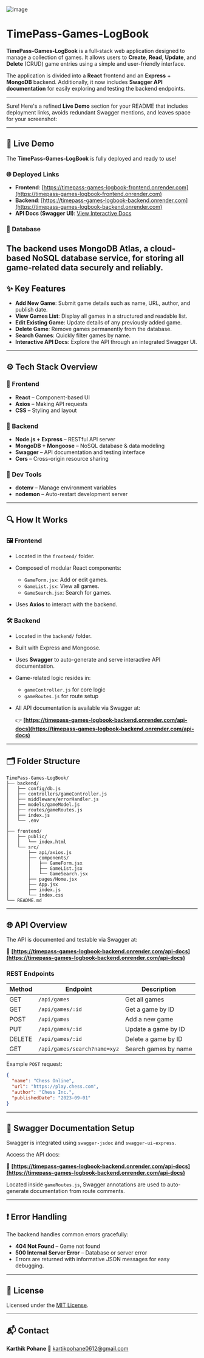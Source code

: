 ![image](https://github.com/user-attachments/assets/666318bc-3d70-48f4-9939-a44493a1fc64)

# TimePass-Games-LogBook

**TimePass-Games-LogBook** is a full-stack web application designed to manage a collection of games. It allows users to **Create**, **Read**, **Update**, and **Delete** (CRUD) game entries using a simple and user-friendly interface.

The application is divided into a **React** frontend and an **Express** + **MongoDB** backend. Additionally, it now includes **Swagger API documentation** for easily exploring and testing the backend endpoints.

---

Sure! Here's a refined **Live Demo** section for your README that includes deployment links, avoids redundant Swagger mentions, and leaves space for your screenshot:

---

## 🚀 Live Demo

The **TimePass-Games-LogBook** is fully deployed and ready to use!

### 🌐 Deployed Links

* **Frontend**: [https://timepass-games-logbook-frontend.onrender.com](https://timepass-games-logbook-frontend.onrender.com)
* **Backend**: [https://timepass-games-logbook-backend.onrender.com](https://timepass-games-logbook-backend.onrender.com)
* **API Docs (Swagger UI)**: [View Interactive Docs](https://timepass-games-logbook-backend.onrender.com/api-docs)


### 🧩 Database

The backend uses **MongoDB Atlas**, a cloud-based NoSQL database service, for storing all game-related data securely and reliably.
---


## ✨ Key Features

* **Add New Game**: Submit game details such as name, URL, author, and publish date.
* **View Games List**: Display all games in a structured and readable list.
* **Edit Existing Game**: Update details of any previously added game.
* **Delete Game**: Remove games permanently from the database.
* **Search Games**: Quickly filter games by name.
* **Interactive API Docs**: Explore the API through an integrated Swagger UI.

---

## ⚙️ Tech Stack Overview

### 🔹 Frontend

* **React** – Component-based UI
* **Axios** – Making API requests
* **CSS** – Styling and layout

### 🔹 Backend

* **Node.js + Express** – RESTful API server
* **MongoDB + Mongoose** – NoSQL database & data modeling
* **Swagger** – API documentation and testing interface
* **Cors** – Cross-origin resource sharing

### 🔹 Dev Tools

* **dotenv** – Manage environment variables
* **nodemon** – Auto-restart development server

---

## 🔍 How It Works

### 🖼️ Frontend

* Located in the `frontend/` folder.
* Composed of modular React components:

  * `GameForm.jsx`: Add or edit games.
  * `GameList.jsx`: View all games.
  * `GameSearch.jsx`: Search for games.
* Uses **Axios** to interact with the backend.

### 🛠️ Backend

* Located in the `backend/` folder.
* Built with Express and Mongoose.
* Uses **Swagger** to auto-generate and serve interactive API documentation.
* Game-related logic resides in:

  * `gameController.js` for core logic
  * `gameRoutes.js` for route setup
* All API documentation is available via Swagger at:

  👉 **[https://timepass-games-logbook-backend.onrender.com/api-docs](https://timepass-games-logbook-backend.onrender.com/api-docs)**

---

## 🗂️ Folder Structure

```
TimePass-Games-LogBook/
├── backend/
│   ├── config/db.js
│   ├── controllers/gameController.js
│   ├── middleware/errorHandler.js
│   ├── models/gameModel.js
│   ├── routes/gameRoutes.js
│   ├── index.js
│   └── .env
│
├── frontend/
│   ├── public/
│   │   └── index.html
│   └── src/
│       ├── api/axios.js
│       ├── components/
│       │   ├── GameForm.jsx
│       │   ├── GameList.jsx
│       │   └── GameSearch.jsx
│       ├── pages/Home.jsx
│       ├── App.jsx
│       ├── index.js
│       └── index.css
└── README.md
```

---

## 🌐 API Overview

The API is documented and testable via Swagger at:

📘 **[https://timepass-games-logbook-backend.onrender.com/api-docs](https://timepass-games-logbook-backend.onrender.com/api-docs)**

### REST Endpoints

| Method | Endpoint                     | Description          |
| ------ | ---------------------------- | -------------------- |
| GET    | `/api/games`                 | Get all games        |
| GET    | `/api/games/:id`             | Get a game by ID     |
| POST   | `/api/games`                 | Add a new game       |
| PUT    | `/api/games/:id`             | Update a game by ID  |
| DELETE | `/api/games/:id`             | Delete a game by ID  |
| GET    | `/api/games/search?name=xyz` | Search games by name |

Example `POST` request:

```json
{
  "name": "Chess Online",
  "url": "https://play.chess.com",
  "author": "Chess Inc.",
  "publishedDate": "2023-09-01"
}
```

---

## 📘 Swagger Documentation Setup

Swagger is integrated using `swagger-jsdoc` and `swagger-ui-express`.

Access the API docs:

🔗 **[https://timepass-games-logbook-backend.onrender.com/api-docs](https://timepass-games-logbook-backend.onrender.com/api-docs)**

Located inside `gameRoutes.js`, Swagger annotations are used to auto-generate documentation from route comments.

---

## ❗ Error Handling

The backend handles common errors gracefully:

* **404 Not Found** – Game not found
* **500 Internal Server Error** – Database or server error
* Errors are returned with informative JSON messages for easy debugging.

---

## 📄 License

Licensed under the [MIT License](LICENSE).

---

## 📬 Contact

**Karthik Pohane**
📧 [kartikpohane0612@gmail.com](mailto:kartikpohane0612@gmail.com)

